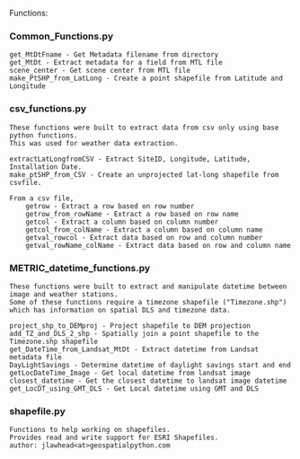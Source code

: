 Functions:

### Common_Functions.py
    get_MtDtFname - Get Metadata filename from directory
    get_MtDt - Extract metadata for a field from MTL file
    scene_center - Get scene center from MTL file
    make_PtSHP_from_LatLong - Create a point shapefile from Latitude and Longitude
   
   
### csv_functions.py
    These functions were built to extract data from csv only using base python functions. 
    This was used for weather data extraction.
    
    extractLatLongfromCSV - Extract SiteID, Longitude, Latitude, Installation Date.
    make_ptSHP_from_CSV - Create an unprojected lat-long shapefile from csvfile.
    
    From a csv file,
        getrow - Extract a row based on row number
        getrow_from_rowName - Extract a row based on row name
        getcol - Extract a column based on column number
        getcol_from_colName - Extract a column based on column name
        getval_rowcol - Extract data based on row and column number
        getval_rowName_colName - Extract data based on row and column name

### METRIC_datetime_functions.py
    These functions were built to extract and manipulate datetime between image and weather stations.
    Some of these functions require a timezone shapefile ("Timezone.shp") which has information on spatial DLS and timezone data.  
    
    project_shp_to_DEMproj - Project shapefile to DEM projection
    add_TZ_and_DLS_2_shp - Spatially join a point shapefile to the Timezone.shp shapefile
    get_DateTime_from_Landsat_MtDt - Extract datetime from Landsat metadata file
    DayLightSavings - Determine datetime of daylight savings start and end
    getLocDateTime_Image - Get local datetime from landsat image
    closest_datetime - Get the closest datetime to landsat image datetime
    get_LocDT_using_GMT_DLS - Get Local datetime using GMT and DLS
    
    

### shapefile.py
    Functions to help working on shapefiles.
    Provides read and write support for ESRI Shapefiles.
    author: jlawhead<at>geospatialpython.com

